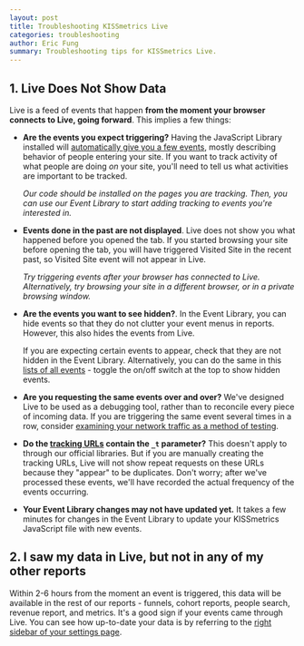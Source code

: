 ```yaml
---
layout: post
title: Troubleshooting KISSmetrics Live
categories: troubleshooting
author: Eric Fung
summary: Troubleshooting tips for KISSmetrics Live.
---
```

## 1. Live Does Not Show Data

Live is a feed of events that happen **from the moment your browser connects to Live, going forward**. This implies a few things:

- **Are the events you expect triggering?** Having the JavaScript Library installed will [automatically give you a few events][auto], mostly describing behavior of people entering your site. If you want to track activity of what people are doing *on* your site, you'll need to tell us what activities are important to be tracked.

  *Our code should be installed on the pages you are tracking. Then, you can use our Event Library to start adding tracking to events you're interested in.*

- **Events done in the past are not displayed**. Live does not show you what happened before you opened the tab. If you started browsing your site before opening the tab, you will have triggered Visited Site in the recent past, so Visited Site event will not appear in Live.

  *Try triggering events after your browser has connected to Live. Alternatively, try browsing your site in a different browser, or in a private browsing window.*

- **Are the events you want to see hidden?**. In the Event Library, you can hide events so that they do not clutter your event menus in reports. However, this also hides the events from Live.

  If you are expecting certain events to appear, check that they are not hidden in the Event Library. Alternatively, you can do the same in this [lists of all events][e-list] - toggle the on/off switch at the top to show hidden events.

- **Are you requesting the same events over and over?** We've designed Live to be used as a debugging tool, rather than to reconcile every piece of incoming data. If you are triggering the same event several times in a row, consider [examining your network traffic as a method of testing][net-activity].

- **Do the [tracking URLs][specs] contain the `_t` parameter?** This doesn't apply to through our official libraries. But if you are manually creating the tracking URLs, Live will not show repeat requests on these URLs because they "appear" to be duplicates. Don't worry; after we've processed these events, we'll have recorded the actual frequency of the events occurring.

- **Your Event Library changes may not have updated yet.** It takes a few minutes for changes in the Event Library to update your KISSmetrics JavaScript file with new events.

## 2. I saw my data in Live, but not in any of my other reports

Within 2-6 hours from the moment an event is triggered, this data will be available in the rest of our reports - funnels, cohort reports, people search, revenue report, and metrics. It's a good sign if your events came through Live. You can see how up-to-date your data is by referring to the [right sidebar of your settings page][settings].

[auto]: /apis/javascript#events-automatically-tracked
[e-list]: https://www.kissmetrics.com/product.event_prop_breakdown
[settings]: https://www.kissmetrics.com/settings
[net-activity]: /getting-started/testing-km#examine-network-activity
[specs]: /apis/specifications